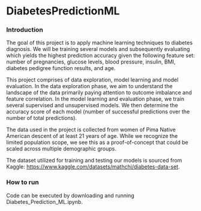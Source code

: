 # DiabetesPredictionML

### Introduction

The goal of this project is to apply machine learning techniques to diabetes diagnosis. We will be training several models and subsequently evaluating which yields the highest prediction accuracy given the following feature set: number of pregnancies, glucose levels, blood pressure, insulin, BMI, diabetes pedigree function results, and age.

This project comprises of data exploration, model learning and model evaluation. In the data exploration phase, we aim to understand the landscape of the data primarily paying attention to outcome imbalance and feature correlation. In the model learning and evaluation phase, we train several supervised and unsupervised models. We then determine the accuracy score of each model (number of successful predictions over the number of total predictions).

The data used in the project is collected from women of Pima Native American descent of at least 21 years of age. While we recognize the limited population scope, we see this as a proof-of-concept that could be scaled across multiple demographic groups.

The dataset utilized for training and testing our models is sourced from Kaggle: https://www.kaggle.com/datasets/mathchi/diabetes-data-set.

### How to run
Code can be executed by downloading and running Diabetes_Prediction_ML.ipynb. 
